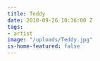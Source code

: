 ```yaml
---
title: Teddy
date: 2018-09-26 10:36:00 Z
tags:
- artist
image: "/uploads/Teddy.jpg"
is-home-featured: false
---
```


